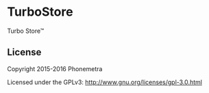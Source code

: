 # TurboStore
Turbo Store™



## License

Copyright 2015-2016 Phonemetra

Licensed under the GPLv3: http://www.gnu.org/licenses/gpl-3.0.html
